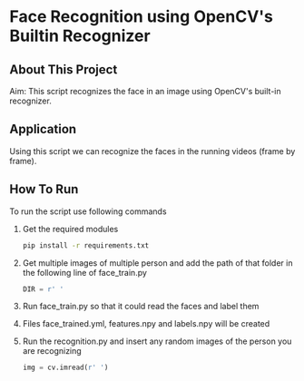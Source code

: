 # Face Recognition using OpenCV's Builtin Recognizer 

## About This Project

Aim: This script recognizes the face in an image using OpenCV's built-in recognizer. 

## Application

Using this script we can recognize the faces in the running videos (frame by frame).

## How To Run

To run the script use following commands

1. Get the required modules
    ```bash
    pip install -r requirements.txt
    ```

2. Get multiple images of multiple person and add the path of that folder in the following line of face_train.py
    ```python
    DIR = r' ' 
    ```
3. Run face_train.py so that it could read the faces and label them
    
4. Files face_trained.yml, features.npy and labels.npy will be created 

5. Run the recognition.py and insert any random images of the person you are recognizing 
    ```python
    img = cv.imread(r' ')
    ```
    

